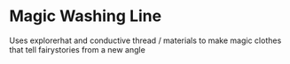 # Magic Washing Line

Uses explorerhat and conductive thread / materials to make magic clothes 
that tell fairystories from a new angle
